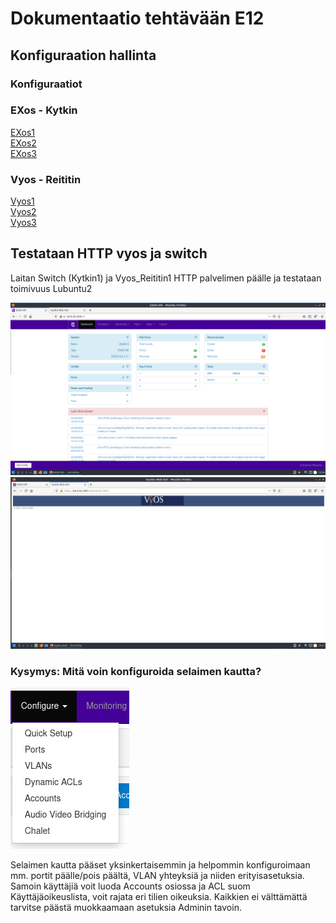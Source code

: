 # Dokumentaatio tehtävään E12

<h2>Konfiguraation hallinta</h2>

<h3>Konfiguraatiot</h2>
<h3>EXos - Kytkin</h3>

[EXos1](./E12/E12-Switch.cfg)<br>
[EXos2](./E12/E12-Switch2.cfg)<br>
[EXos3](./E12/E12-Switch3.cfg)<br>

<h3>Vyos - Reititin</h3>

[Vyos1](./E12/E12-Vyos_Reititin1.cfg)<br>
[Vyos2](./E12/E12-Vyos_Reititin2.cfg)<br>
[Vyos3](./E12/E12-Vyos_Reititin3.cfg)<br>

<h2>Testataan HTTP vyos ja switch</h2>

<p>Laitan Switch (Kytkin1) ja Vyos_Reititin1 HTTP palvelimen päälle ja testataan toimivuus Lubuntu2</p>

![](./E12/E12-01.png)
![](./E12/E12-02.png)

<h3>Kysymys: Mitä voin konfiguroida selaimen kautta?</h3>

![](./E12/E12-03.png)

<p>Selaimen kautta pääset yksinkertaisemmin ja helpommin konfiguroimaan mm. portit päälle/pois päältä,
VLAN yhteyksiä ja niiden erityisasetuksia. Samoin käyttäjiä voit luoda Accounts osiossa ja ACL suom Käyttäjäoikeuslista,
voit rajata eri tilien oikeuksia. Kaikkien ei välttämättä tarvitse päästä muokkaamaan asetuksia Adminin tavoin.</p>